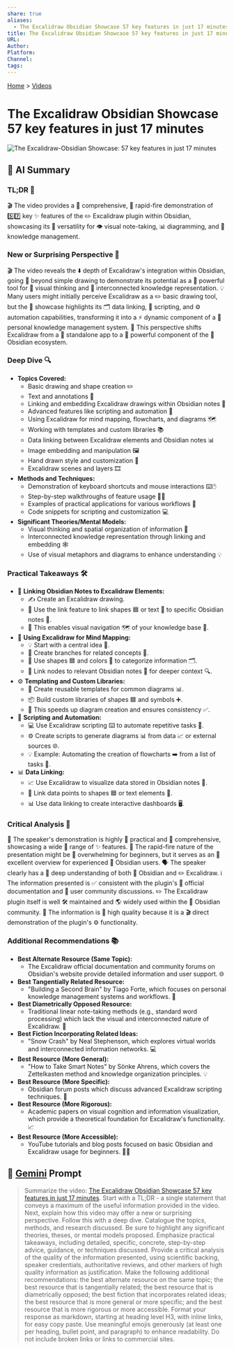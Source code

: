 ```yaml
---
share: true
aliases:
  - The Excalidraw Obsidian Showcase 57 key features in just 17 minutes
title: The Excalidraw Obsidian Showcase 57 key features in just 17 minutes
URL: 
Author: 
Platform: 
Channel: 
tags: 
---
```

[Home](../index.md) > [Videos](./index.md)  
# The Excalidraw Obsidian Showcase 57 key features in just 17 minutes  
![The Excalidraw-Obsidian Showcase: 57 key features in just 17 minutes](https://youtu.be/P_Q6avJGoWI)  
  
## 🤖 AI Summary  
### TL;DR 🚀  
  
🎬 The video provides a 💯 comprehensive, 🚀 rapid-fire demonstration of 5️⃣7️⃣ key ✨ features of the ✏️ Excalidraw plugin within Obsidian, showcasing its 🎨 versatility for 👁️ visual note-taking, 📊 diagramming, and 🧠 knowledge management.  
  
### New or Surprising Perspective 🤔  
  
🎬 The video reveals the ⬇️ depth of Excalidraw's integration within Obsidian, going 🚀 beyond simple drawing to demonstrate its potential as a 💪 powerful tool for 🤔 visual thinking and 🔗 interconnected knowledge representation. 💡 Many users might initially perceive Excalidraw as a ✏️ basic drawing tool, but the 🌟 showcase highlights its 🗂️ data linking, 🤖 scripting, and ⚙️ automation capabilities, transforming it into a ⚡ dynamic component of a 🧠 personal knowledge management system. 🔄 This perspective shifts Excalidraw from a 🧍 standalone app to a 💪 powerful component of the 🌿 Obsidian ecosystem.  
  
### Deep Dive 🔍  
  
* **Topics Covered:**  
    * Basic drawing and shape creation ✏️  
    * Text and annotations 📝  
    * Linking and embedding Excalidraw drawings within Obsidian notes 🔗  
    * Advanced features like scripting and automation 🤖  
    * Using Excalidraw for mind mapping, flowcharts, and diagrams 🗺️  
    * Working with templates and custom libraries 📚  
    * Data linking between Excalidraw elements and Obsidian notes 📊  
    * Image embedding and manipulation 🖼️  
    * Hand drawn style and customization 🎨  
    * Excalidraw scenes and layers 🎞️  
* **Methods and Techniques:**  
    * Demonstration of keyboard shortcuts and mouse interactions ⌨️🖱️  
    * Step-by-step walkthroughs of feature usage 🚶‍♂️  
    * Examples of practical applications for various workflows 💼  
    * Code snippets for scripting and customization 💻  
* **Significant Theories/Mental Models:**  
    * Visual thinking and spatial organization of information 🧠  
    * Interconnected knowledge representation through linking and embedding 🕸️  
    * Use of visual metaphors and diagrams to enhance understanding 💡  
  
### Practical Takeaways 🛠️  
  
* 🔗 **Linking Obsidian Notes to Excalidraw Elements:**  
    * ✍️ Create an Excalidraw drawing.  
    * 🔗 Use the link feature to link shapes 🟦 or text 📝 to specific Obsidian notes 📓.  
    * 🧭 This enables visual navigation 🗺️ of your knowledge base 🧠.  
* 🧠 **Using Excalidraw for Mind Mapping:**  
    * 💡 Start with a central idea 🎯.  
    * 🌿 Create branches for related concepts 💭.  
    * 🌈 Use shapes 🟦 and colors 🎨 to categorize information 🗂️.  
    * 🔗 Link nodes to relevant Obsidian notes 📓 for deeper context 🔍.  
* ⚙️ **Templating and Custom Libraries:**  
    * 📄 Create reusable templates for common diagrams 📊.  
    * 📦 Build custom libraries of shapes 🟦 and symbols ➕.  
    * 🚀 This speeds up diagram creation and ensures consistency ✅.  
* 🤖 **Scripting and Automation:**  
    * 💻 Use Excalidraw scripting ⌨️ to automate repetitive tasks 🔄.  
    * ⚙️ Create scripts to generate diagrams 📊 from data 📈 or external sources 🌐.  
    * 💡 Example: Automating the creation of flowcharts ➡️ from a list of tasks 📝.  
* 📊 **Data Linking:**  
    * 📈 Use Excalidraw to visualize data stored in Obsidian notes 📓.  
    * 🔗 Link data points to shapes 🟦 or text elements 📝.  
    * 📊 Use data linking to create interactive dashboards 🖥️.  
  
### Critical Analysis 🧐  
  
📢 The speaker's demonstration is highly 🧰 practical and 🧠 comprehensive, showcasing a wide 🌈 range of ✨ features. 💨 The rapid-fire nature of the presentation might be 🤯 overwhelming for beginners, but it serves as an 💯 excellent overview for experienced 🧐 Obsidian users. 🗣️ The speaker clearly has a 🧠 deep understanding of both 🔮 Obsidian and ✏️ Excalidraw. ℹ️ The information presented is ✅ consistent with the plugin's 📜 official documentation and 👥 user community discussions. ✏️ The Excalidraw plugin itself is well 🛠️ maintained and 🌎 widely used within the 🔮 Obsidian community. 🌟 The information is 💎 high quality because it is a 🎬 direct demonstration of the plugin's ⚙️ functionality.  
  
### Additional Recommendations 📚  
  
* **Best Alternate Resource (Same Topic):**  
    * The Excalidraw official documentation and community forums on Obsidian's website provide detailed information and user support. 🌐  
* **Best Tangentially Related Resource:**  
    * "Building a Second Brain" by Tiago Forte, which focuses on personal knowledge management systems and workflows. 🧠  
* **Best Diametrically Opposed Resource:**  
    * Traditional linear note-taking methods (e.g., standard word processing) which lack the visual and interconnected nature of Excalidraw. 📝  
* **Best Fiction Incorporating Related Ideas:**  
    * "Snow Crash" by Neal Stephenson, which explores virtual worlds and interconnected information networks. 💻  
* **Best Resource (More General):**  
    * "How to Take Smart Notes" by Sönke Ahrens, which covers the Zettelkasten method and knowledge organization principles. 💡  
* **Best Resource (More Specific):**  
    * Obsidian forum posts which discuss advanced Excalidraw scripting techniques. 📜  
* **Best Resource (More Rigorous):**  
    * Academic papers on visual cognition and information visualization, which provide a theoretical foundation for Excalidraw's functionality. 📈  
* **Best Resource (More Accessible):**  
    * YouTube tutorials and blog posts focused on basic Obsidian and Excalidraw usage for beginners. 🧑‍🏫  
  
## 💬 [Gemini](https://gemini.google.com) Prompt  
> Summarize the video: [The Excalidraw Obsidian Showcase 57 key features in just 17 minutes](https://youtu.be/P_Q6avJGoWI). Start with a TL;DR - a single statement that conveys a maximum of the useful information provided in the video. Next, explain how this video may offer a new or surprising perspective. Follow this with a deep dive. Catalogue the topics, methods, and research discussed. Be sure to highlight any significant theories, theses, or mental models proposed. Emphasize practical takeaways, including detailed, specific, concrete, step-by-step advice, guidance, or techniques discussed. Provide a critical analysis of the quality of the information presented, using scientific backing, speaker credentials, authoritative reviews, and other markers of high quality information as justification. Make the following additional recommendations: the best alternate resource on the same topic; the best resource that is tangentially related; the best resource that is diametrically opposed; the best fiction that incorporates related ideas; the best resource that is more general or more specific; and the best resource that is more rigorous or more accessible. Format your response as markdown, starting at heading level H3, with inline links, for easy copy paste. Use meaningful emojis generously (at least one per heading, bullet point, and paragraph) to enhance readability. Do not include broken links or links to commercial sites.